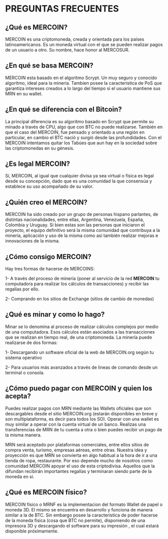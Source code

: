 <!-- TITLE: FAQ (PREGUNTAS FRECUENTES) -->
<!-- SUBTITLE: Para nuevos usuarios de la comunidad -->

# PREGUNTAS FRECUENTES
## ¿Qué es MERCOIN?

MERCOIN es una criptomoneda, creada y orientada para los países latinoamericanos. 
Es un moneda virtual con el que se pueden realizar pagos de un usuario a otro.
Su nombre, hace honor al MERCOSUR.

## ¿En qué se basa MERCOIN?

MERCOIN esta basado en el algoritmo Scrypt. Un muy seguro y conocido algoritmo, ideal para la minería. Tambien posee la caracteristica de PoS que garantiza intereses creados a lo largo del tiempo si el usuario mantiene sus MRN en su wallet.

## ¿En qué se diferencia con el Bitcoin?

La principal diferencia es su algoritmo basado en Scrypt que permite su minado a través de CPU, algo que con BTC no puede realizarse. 
También en que el caso del MERCOIN, fue pensado y orientado a una región en particular, en cambio el BTC nació y surgió desde las profundidades. 
Con el MERCOIN intentamos quitar los Tabúes que aun hay en la sociedad sobre las criptomonedas en su génesis.

## ¿Es legal MERCOIN?

Sí, MERCOIN, al igual que cualquier divisa ya sea virtual o física es legal desde su concepción, dado que es una comunidad la que consensúa y establece su uso acompañado de su valor.

## ¿Quién creo el MERCOIN?

MERCOIN ha sido creado por un grupo de personas hispano parlantes, de distintas nacionalidades, entre ellas, Argentina, Venezuela, España, Colombia y Uruguay. Si bien estas son las personas que iniciaron el proyecto, el equipo definitivo será la misma comunidad que contribuya a la minería, aplicación y uso de la misma como así también realizar mejoras e innovaciones de la misma.

## ¿Cómo consigo MERCOIN?

Hay tres formas de hacerse de MERCOINS:

1- A través del proceso de minería (poner al servicio de la red **MERCOIN** tu computadora para realizar los cálculos de transacciones) y recibir las regalías por ello.

2- Comprando en los sitios de Exchange (sitios de cambio de monedas)

## ¿Qué es minar y como lo hago?

Minar se lo denomina al proceso de realizar cálculos complejos por medio de una computadora. Esos cálculos están asociados a las transacciones que se realizan en tiempo real, de una criptomoneda.
La minería puede realizarse de dos formas:

1- Descargando un software oficial de la web de MERCOIN.org según tu sistema operativo

2- Para usuarios más avanzados a través de lineas de comando desde un terminal o consola.


## ¿Cómo puedo pagar con MERCOIN y quien los acepta?

Puedes realizar pagos con MRN mediante las Wallets oficiales que son descargables desde el sitio MERCOIN.org (estarán disponibles en breve y son multiplataforma, es decir para todos los SO). Operar con una wallet es muy similar a operar con la cuenta virtual de un banco. Realizas una transferencias de MRN de tu cuenta a otra o bien puedes recibir un pago de la misma manera.

MRN será aceptado por plataformas comerciales, entre ellos sitios de compra venta, turismo, empresas aéreas, entre otras. Nuestra idea y proyección es que MRN se convierta en algo habitual a la hora de ir a una tienda de ropa, restaurante. Por eso depende mucho de nosotros como comunidad MERCOIN apoyar el uso de esta criptodivisa. Aquellos que la difundan recibirán importantes regalías y terminaran siendo parte de la moneda en sí.

## ¿Qué es MERCOIN físico?

MERCOIN físico o MRNF es la implementacion del formato Wallet de papel o moneda 3D. El mismo se encuentra en desarrollo y funciona de manera similar a la de BTC. Sin embargo posee la característica de poder hacerse de la moneda física (cosa que BTC no permite), disponiendo de una impresora 3D y descargando el software para su impresión , el cual estará disponible próximamente.
